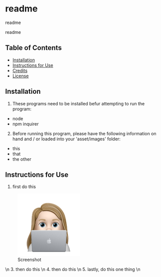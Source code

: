 # readme

readme
    
readme

## Table of Contents
* [Installation](#installation)
* [Instructions for Use](#instructions-for-use)
* [Credits](#credits)
* [License](#license)
    
## Installation
1. These programs need to be installed befur attempting to run the program:
- node
- npm inquirer

2. Before running this program, please have the following information on hand and / or loaded into your 'asset/images' folder:
- this
- that
- the other


## Instructions for Use
1. first do this
<figure>
    <img alt='screenshot' src='./assets/images/avatar_nile.png' width='200px'>
    <figcaption>Screenshot</figcaption>
</figure> \n
3. then do this \n
4. then do this \n
5. lastly, do this one thing \n

